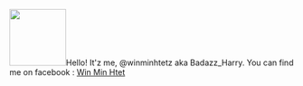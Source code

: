 <img src = "https://github.githubassets.com/assets/mona-loading-dark-7701a7b97370.gif" width="100"></img>Hello! It'z me, @winminhtetz aka Badazz_Harry.
You can find me on facebook : [Win Min Htet](https://www.facebook.com/winminhtetz)
<!---
winminhtetz/winminhtetz is a ✨ special ✨ repository because its `README.md` (this file) appears on your GitHub profile.
You can click the Preview link to take a look at your changes.
--->
